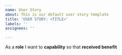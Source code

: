 ```yaml
---
name: User Story
about: This is our default user story template
title: 'USER STORY: <TITLE>'
labels: ''
assignees: ''

---
```


As a **role** I want to **capability** so that **received benefit**
